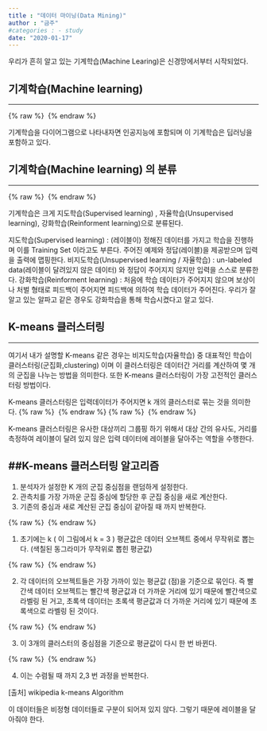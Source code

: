 ```yaml
---
title : "데이터 마이닝(Data Mining)"
author : "금주"
#categories : - study
date: "2020-01-17"
---
```

우리가 흔히 알고 있는 기계학습(Machine Learing)은 신경망에서부터 시작되었다.

## 기계학습(Machine learning)
-----

{% raw %} <img src="https://bcloved.github.io/assets/images/20200117KMEANS/18.jpg" alt=""> {% endraw %}

기계학습을 다이어그램으로 나타내자면 인공지능에 포함되며 이 기계학습은 딥러닝을 포함하고 있다.

## 기계학습(Machine learning) 의 분류
-----
{% raw %} <img src="https://bcloved.github.io/assets/images/20200117KMEANS/19.jpg" alt=""> {% endraw %}

기계학습은 크게 지도학습(Supervised learning) , 자율학습(Unsupervised learning), 강화학습(Reinforment learning)으로 분류된다.

지도학습(Supervised learning) : (레이블이) 정해진 데이터를 가지고 학습을 진행하며 이를 Training Set 이라고도 부른다. 주어진 예제와 정답(레이블)을 제공받으며 입력을 출력에 맵핑한다.
비지도학습(Unsupervised learning / 자율학습) : un-labeled data(레이블이 달려있지 않은 데이터) 와 정답이 주어지지 않지만 입력을 스스로 분류한다.
 강화학습(Reinforment learning) : 처음에 학습 데이터가 주어지지 않으며 보상이나 처벌 형태로 피드백이 주어지면 피드백에 의하여 학습 데이터가 주어진다. 우리가 잘 알고 있는 알파고 같은 경우도 강화학습을 통해 학습시켰다고 알고 있다.

## K-means 클러스터링
-----

 여기서 내가 설명할 K-means 같은 경우는 비지도학습(자율학습) 중 대표적인 학습이 클러스터링(군집화,clustering) 이며 이 클러스터링은 데이터간 거리를 계산하여 몇 개의 군집을 나누는 방법을 의미한다. 또한 K-means 클러스터링이 가장  고전적인 클러스터링 방법이다.

K-means 클러스터링은 입력데이터가 주어지면 k 개의 클러스터로 묶는 것을 의미한다.
 {% raw %} <img src="https://bcloved.github.io/assets/images/20200117KMEANS/1.jpg" alt=""> {% endraw %}
  {% raw %} <img src="https://bcloved.github.io/assets/images/20200117KMEANS/2.jpg" alt=""> {% endraw %}

 K-means 클러스터링은 유사한 대상끼리 그룹핑 하기 위해서 대상 간의 유사도, 거리를 측정하여 레이블이 달려 있지 않은 입력 데이터에 레이블을 달아주는 역할을 수행한다.

##K-means 클러스터링 알고리즘
-----
1.  분석자가 설정한 K 개의 군집 중심점을 랜덤하게 설정한다.
2. 관측치를 가장 가까운 군집 중심에 할당한 후 군집 중심을 새로 계산한다.
3. 기존의 중심과 새로 계산된 군집 중심이 같아질 때 까지 반복한다.

{% raw %} <img src="https://bcloved.github.io/assets/images/20200117KMEANS/3.png" alt=""> {% endraw %}

1) 초기에는 k ( 이 그림에서 k = 3 ) 평균값은 데이터 오브젝트 중에서 무작위로 뽑는다. (색칠된 동그라미가 무작위로 뽑힌 평균값)

{% raw %} <img src="https://bcloved.github.io/assets/images/20200117KMEANS/4.png" alt=""> {% endraw %}

2) 각 데이터의 오브젝트들은 가장 가까이 있는 평균값 (점)을 기준으로 묶인다.
즉 빨간색 데이터 오브젝트는 빨간색 평균값과 더 가까운 거리에 있기 때문에 빨간색으로 라벨링 된 거고, 초록색 데이터는 초록색 평균값과 더 가까운 거리에 있기 때문에 초록색으로 라벨링 된 것이다.

{% raw %} <img src="https://bcloved.github.io/assets/images/20200117KMEANS/5.png" alt=""> {% endraw %}

3) 이 3개의 클러스터의 중심점을 기준으로 평균값이 다시 한 번 바뀐다.

{% raw %} <img src="https://bcloved.github.io/assets/images/20200117KMEANS/6.png" alt=""> {% endraw %}

4) 이는 수렴될 때 까지 2,3 번 과정을 반복한다.

[출처] wikipedia k-means Algorithm

이 데이터들은 비정형 데이터들로 구분이 되어져 있지 않다. 그렇기 때문에 레이블을 달아줘야 한다.
